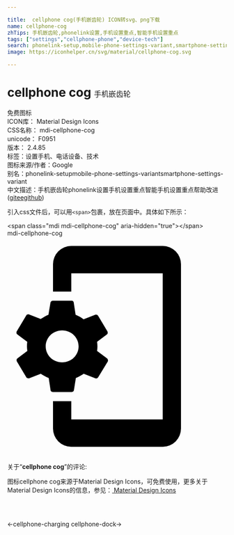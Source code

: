 ```yaml
---

title:  cellphone cog(手机嵌齿轮) ICON转svg、png下载
name: cellphone-cog
zhTips: 手机嵌齿轮,phonelink设置,手机设置重点,智能手机设置重点
tags: ["settings","cellphone-phone","device-tech"]
search: phonelink-setup,mobile-phone-settings-variant,smartphone-settings-variant
image: https://iconhelper.cn/svg/material/cellphone-cog.svg

---
```


# cellphone cog  <small style="font-size: 60%;font-weight: 100">手机嵌齿轮</small>


<div class="detail-page">
<p>
<span><span class="badge-success badge">免费图标</span> </span>
<br/>
<span>
ICON库：
<span class="badge-secondary badge">Material Design Icons</span> 
</span>
<br/>
<span>
CSS名称：
<span class="badge-secondary badge">mdi-cellphone-cog</span> 
</span>
<br/>
<span>
unicode：
<span class="badge-secondary badge">F0951</span> 
<copy-btn content='F0951' btn-title=""></copy-btn>
<copy-btn :content='String.fromCodePoint(parseInt("F0951", 16))' btn-title="复制U"></copy-btn>
</span>
<br/>
<span>
版本：
<span class="badge-secondary badge">2.4.85</span> 
</span><br/><span>标签：<span class="badge-light badge"><router-link to="/tags/settings.html">设置</router-link></span><span class="badge-light badge"><router-link to="/tags/cellphone-phone.html">手机、电话</router-link></span><span class="badge-light badge"><router-link to="/tags/device-tech.html">设备、技术</router-link></span></span>
<br/>
<span>图标来源/作者：<span class="badge-light badge">Google</span></span> 
<br/>
<span>别名：<span class="badge-light badge">phonelink-setup</span><span class="badge-light badge">mobile-phone-settings-variant</span><span class="badge-light badge">smartphone-settings-variant</span></span><br/><span class="zh-detail">中文描述：<span class="badge-primary badge">手机嵌齿轮</span><span class="badge-primary badge">phonelink设置</span><span class="badge-primary badge">手机设置重点</span><span class="badge-primary badge">智能手机设置重点</span><span class="help-link"><span>帮助改进</span>(<a href="https://gitee.com/liuwave/icon-helper/edit/master/json/material/cellphone-cog.json" target="_blank" rel="noopener noreferrer">gitee</a><a href="https://github.com/liuwave/icon-helper/edit/master/json/material/cellphone-cog.json" target="_blank" rel="noopener noreferrer">github</a></span>)</span><br/>
</p>
</div>
<div class="alert alert-dark">
  <i class="mdi mdi-cellphone-cog mdi-48px"></i>
  <i class="mdi mdi-cellphone-cog mdi-36px"></i>
  <i class="mdi mdi-cellphone-cog mdi-24px"></i>
  <i class="mdi mdi-cellphone-cog mdi-18px"></i>
</div>
<div>
  <p>引入css文件后，可以用<code>&lt;span&gt;</code>包裹，放在页面中。具体如下所示：    
  </p>
  <div class="alert alert-primary" style="font-size: 14px">
    &lt;span class="mdi mdi-cellphone-cog" aria-hidden="true"&gt;&lt;/span&gt;
    <copy-btn content='<span class="mdi mdi-cellphone-cog" aria-hidden="true"></span>'></copy-btn>
  </div>
  <div class="alert alert-secondary">
    <i class="mdi mdi-cellphone-cog"
    style="font-size: 24px"
    aria-hidden="true"></i> mdi-cellphone-cog
    <copy-btn content="mdi-cellphone-cog" btn-title="复制图标名称"></copy-btn>
  </div>
</div>
<div id="svg" class="svg-wrap">
<svg xmlns="http://www.w3.org/2000/svg" viewBox="0 0 24 24"><path d="M9.82,12.5C9.84,12.33 9.86,12.17 9.86,12C9.86,11.83 9.84,11.67 9.82,11.5L10.9,10.69C11,10.62 11,10.5 10.96,10.37L9.93,8.64C9.87,8.53 9.73,8.5 9.62,8.53L8.34,9.03C8.07,8.83 7.78,8.67 7.47,8.54L7.27,7.21C7.27,7.09 7.16,7 7.03,7H5C4.85,7 4.74,7.09 4.72,7.21L4.5,8.53C4.21,8.65 3.92,8.83 3.65,9L2.37,8.5C2.25,8.47 2.12,8.5 2.06,8.63L1.03,10.36C0.97,10.5 1,10.61 1.1,10.69L2.18,11.5C2.16,11.67 2.15,11.84 2.15,12C2.15,12.17 2.17,12.33 2.19,12.5L1.1,13.32C1,13.39 1,13.53 1.04,13.64L2.07,15.37C2.13,15.5 2.27,15.5 2.38,15.5L3.66,15C3.93,15.18 4.22,15.34 4.53,15.47L4.73,16.79C4.74,16.91 4.85,17 5,17H7.04C7.17,17 7.28,16.91 7.29,16.79L7.5,15.47C7.8,15.35 8.09,15.17 8.36,15L9.64,15.5C9.76,15.53 9.89,15.5 9.95,15.37L11,13.64C11.04,13.53 11,13.4 10.92,13.32L9.82,12.5M6,13.75C5,13.75 4.2,12.97 4.2,12C4.2,11.03 5,10.25 6,10.25C7,10.25 7.8,11.03 7.8,12C7.8,12.97 7,13.75 6,13.75M17,1H7A2,2 0 0,0 5,3V6H7V4H17V20H7V18H5V21A2,2 0 0,0 7,23H17A2,2 0 0,0 19,21V3A2,2 0 0,0 17,1Z" /></svg>
</div>
<detail full-name='mdi-cellphone-cog'></detail>
<div class="icon-detail__container">
<p>关于“<b>cellphone cog</b>”的评论:</p>
</div>
<Vssue title="关于“cellphone cog”的评论" />    
<div><p>图标cellphone cog来源于Material Design Icons，可免费使用，更多关于 Material Design Icons的信息，参见：<a target="_blank" href="https://iconhelper.cn/material.html"> Material Design Icons</a>
</p></div>

<div style="padding:2rem 0 " class="page-nav"><p class="inner"><span class="prev">←<router-link to="/icon/cellphone-charging.html">cellphone-charging</router-link></span> <span class="next"><router-link to="/icon/cellphone-dock.html">cellphone-dock</router-link>→</span></p></div>

